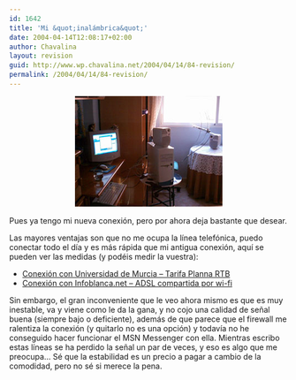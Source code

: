 ```yaml
---
id: 1642
title: 'Mi &quot;inalámbrica&quot;'
date: 2004-04-14T12:08:17+02:00
author: Chavalina
layout: revision
guid: http://www.wp.chavalina.net/2004/04/14/84-revision/
permalink: /2004/04/14/84-revision/
---
```

<p align="center">
  <a href="imagenes/fotos/inalambrica.jpg" target="_blank"><img src="/imagenes/fotos/thumbs/inalambrica.jpg" alt="inalambrica" width="267" height="200" border="0" /></a>
</p>

Pues ya tengo mi nueva conexión, pero por ahora deja bastante que desear.

Las mayores ventajas son que no me ocupa la línea telefónica, puedo conectar todo el día y es más rápida que mi antigua conexión, aquí se pueden ver las medidas (y podéis medir la vuestra):

  * <a href="http://213.4.114.108/cgi-bin/downstream3.asp?bytes=409600&#038;horaIni=1067113207.609&#038;horaFin=1067113374.539" target="_blank">Conexión con Universidad de Murcia &#8211; Tarifa Planna RTB </a>
  * <a href="http://213.4.114.108/cgi-bin/downstream3.asp?bytes=409600&#038;horaIni=1081966568.215&#038;horaFin=1081966631.627" target="_blank">Conexión con Infoblanca.net &#8211; ADSL compartida por wi-fi </a>

Sin embargo, el gran inconveniente que le veo ahora mismo es que es muy inestable, va y viene como le da la gana, y no cojo una calidad de se&ntilde;al buena (siempre bajo o deficiente), además de que parece que el firewall me ralentiza la conexión (y quitarlo no es una opción) y todavía no he conseguido hacer funcionar el MSN Messenger con ella. Mientras escribo estas líneas se ha perdido la se&ntilde;al un par de veces, y eso es algo que me preocupa… Sé que la estabilidad es un precio a pagar a cambio de la comodidad, pero no sé si merece la pena.